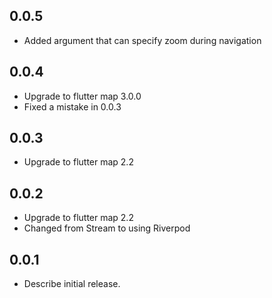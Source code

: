 ## 0.0.5

* Added argument that can specify zoom during navigation

## 0.0.4

* Upgrade to flutter map 3.0.0
* Fixed a mistake in 0.0.3

## 0.0.3

* Upgrade to flutter map 2.2

## 0.0.2

* Upgrade to flutter map 2.2
* Changed from Stream to using Riverpod

## 0.0.1

* Describe initial release.
